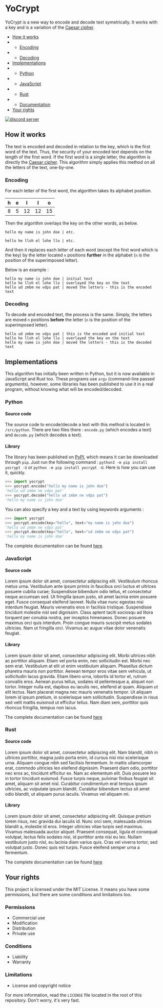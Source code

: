 # YoCrypt
YoCrypt is a new way to encode and decode text symetrically. It works with a key and is a variation of the [Caesar cipher](https://en.wikipedia.org/wiki/Caesar_cipher).

* [How it works](#how-it-works)
* * [Encoding](#encoding)
* * [Decoding](#decoding)
* [Implementations](#implementations)
* * [Python](#python)
* * [JavaScript](#javascript)
* * [Rust](#rust)
* * [Documentation](https://yocrypt.readthedocs.io)
* [Your rights](#your-rights)

[![discord server](https://discord.com/api/guilds/800032961525317693/embed.png)](https://discord.gg/t2dxrXMKya)

## How it works
The text is encoded and decoded in relation to the key, which is the first word of the text. Thus, the security of your encoded text depends on the length of the first word. If the first word is a single letter, the algorithm is directly the [Caesar cipher](https://en.wikipedia.org/wiki/Caesar_cipher). This algorithm simply applies this method on all the letters of the text, one-by-one.

### Encoding
For each letter of the first word, the algorithm takes its alphabet position.

| h | e | l | l | o |
| - | - | - | -| - |
| 8 | 5 | 12 | 12 | 15 |


Then the algorithm overlays the key on the other words, as below.

```
hello my name is john doe | etc.

hello he lloh el lohe llo | etc.
```

And then it replaces each letter of each word (except the first word which is the key) by the letter located `n` positions **further** in the alphabet (`n` is the position of the superimposed letter).

Below is an example :

```
hello my name is john doe | initial text
hello he lloh el lohe llo | overlayed the key on the text
hello ud zmbm ne vdps pat | moved the letters - this is the encoded text
```

### Decoding
To decode and encoded text, the process is the same. Simply, the letters are moved `n` positions **before** the letter (`n` is the position of the superimposed letter).


```
hello ud zmbm ne vdps pat | this is the encoded and initial text
hello he lloh el lohe llo | overlayed the key on the text
hello my name is john doe | moved the letters - this is the decoded text
```

## Implementations
This algorithm has initially been written in Python, but it is now available in JavaScript and Rust too. These programs use `argv` (command-line passed arguments), however, some libraries has been published to use it in a real program, without knowing what will be encoded/decoded.

### Python
#### Source code
The source code to encode/decode a text with this method is located in `/src/python`. There are two files there : `encode.py` (which encodes a text) and `decode.py` (which decodes a text).

#### Library
The library has been published on [PyPI](https://pypi.org/project/yocrypt), which means it can be downloaded through `pip`. Just run the following command : `python3 -m pip install yocrypt -U` or `python -m pip install yocrypt -U`. Here is how you can use it, quickly.

```python
>>> import yocrypt
>>> yocrypt.encode("hello my name is john doe")
'hello ud zmbm ne vdps pat'
>>> yocrypt.decode("hello ud zmbm ne vdps pat")
'hello my name is john doe'
```

You can also specify a key and a text by using keywords arguments :

```python
>>> import yocrypt
>>> yocrypt.encode(key="hello", text="my name is john doe")
'hello ud zmbm ne vdps pat'
>>> yocrypt.decode(key="hello", text="ud zmbm ne vdps pat")
'hello my name is john doe'
```

The complete documentation can be found [here](https://yocrypt.readthedocs.io/python/)

### JavaScript
#### Source code
Lorem ipsum dolor sit amet, consectetur adipiscing elit. Vestibulum rhoncus metus urna. Vestibulum ante ipsum primis in faucibus orci luctus et ultrices posuere cubilia curae; Suspendisse bibendum odio tellus, et consectetur neque accumsan sed. Ut fringilla ipsum justo, sit amet lacinia enim posuere eget. Fusce consequat eleifend laoreet. Nulla vitae nunc egestas nisi interdum feugiat. Mauris venenatis eros in facilisis tristique. Suspendisse tincidunt molestie nisl sed dignissim. Class aptent taciti sociosqu ad litora torquent per conubia nostra, per inceptos himenaeos. Donec posuere maximus orci quis interdum. Proin congue mauris suscipit metus sodales ultricies. Nam ut fringilla orci. Vivamus ac augue vitae dolor venenatis feugiat. 

#### Library
Lorem ipsum dolor sit amet, consectetur adipiscing elit. Morbi ultrices nibh ac porttitor aliquam. Etiam vel porta enim, nec sollicitudin est. Morbi nec sem erat. Vestibulum at elit ut enim vestibulum aliquam. Phasellus dictum pharetra mauris non porttitor. Aenean tempor eros vitae sem vehicula, ut sollicitudin lacus gravida. Etiam libero urna, lobortis id tortor et, rutrum convallis eros. Aenean purus tellus, sodales id pellentesque a, aliquet non tortor. Integer nulla est, dapibus eu iaculis nec, eleifend at quam. Aliquam ut elit lectus. Nam placerat magna nec mauris venenatis tempor. Ut aliquam lorem id ipsum pretium, in scelerisque sem sollicitudin. Suspendisse in risus sed velit mattis euismod ut efficitur tellus. Nam diam sem, porttitor quis rhoncus fringilla, tempus non lacus. 

The complete documentation can be found [here](https://yocrypt.readthedocs.io/javascript/)

### Rust
#### Source code
Lorem ipsum dolor sit amet, consectetur adipiscing elit. Nam blandit, nibh in ultrices porttitor, magna justo porta enim, id cursus nisi nisi scelerisque urna. Aliquam congue nibh sed facilisis fermentum. In mattis ullamcorper erat, commodo ultricies leo eleifend dignissim. Praesent diam odio, porttitor nec eros ac, tincidunt efficitur ex. Nam ac elementum elit. Duis posuere leo in tortor tincidunt euismod. Fusce turpis neque, pulvinar finibus feugiat sit amet, aliquam sit amet nisl. Curabitur condimentum erat tempus ipsum ultricies, ac vulputate ipsum blandit. Curabitur bibendum lectus sit amet odio blandit, ut aliquam purus iaculis. Vivamus vel aliquam mi.

#### Library
Lorem ipsum dolor sit amet, consectetur adipiscing elit. Quisque pretium lorem risus, nec gravida dui iaculis id. Nunc orci sem, malesuada ultrices blandit a, molestie id eros. Integer ultricies vitae turpis sed maximus. Vivamus malesuada auctor aliquet. Praesent consequat, ligula et consequat volutpat, lectus felis sodales nisi, id porttitor ante nisi eu leo. Nullam vestibulum justo nisl, eu lacinia diam varius quis. Cras vel viverra tortor, sed volutpat justo. Donec quis est turpis. Fusce eleifend semper urna a fermentum. 

The complete documentation can be found [here](https://yocrypt.readthedocs.io/rust/)

## Your rights
This project is licensed under the MIT License. It means you have some permissions, but there are some conditions and limitations too.

### Permissions
* Commercial use
* Modification
* Distribution
* Private use

### Conditions
* Liability
* Warranty

### Limitations
* License and copyright notice

For more information, read the `LICENSE` file located in the root of this repository. Don't worry, it's very fast.
